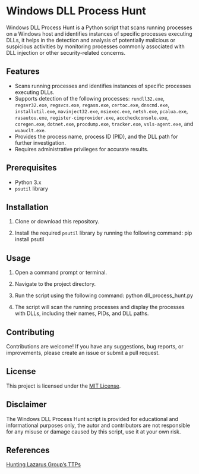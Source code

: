 # Windows DLL Process Hunt

Windows DLL Process Hunt is a Python script that scans running processes on a Windows host and identifies instances of specific processes executing DLLs, it helps in the detection and analysis of potentially malicious or suspicious activities by monitoring processes commonly associated with DLL injection or other security-related concerns.

## Features

- Scans running processes and identifies instances of specific processes executing DLLs.
- Supports detection of the following processes: `rundll32.exe`, `regsvr32.exe`, `regsvcs.exe`, `regasm.exe`, `certoc.exe`, `dnscmd.exe`, `installutil.exe`, `mavinject32.exe`, `msiexec.exe`, `netsh.exe`, `pcalua.exe`, `rasautou.exe`, `register-cimprovider.exe`, `acccheckconsole.exe`, `coregen.exe`, `dotnet.exe`, `procdump.exe`, `tracker.exe`, `vsls-agent.exe`, and `wuauclt.exe`.
- Provides the process name, process ID (PID), and the DLL path for further investigation.
- Requires administrative privileges for accurate results.

## Prerequisites

- Python 3.x
- `psutil` library

## Installation

1. Clone or download this repository.

2. Install the required `psutil` library by running the following command: pip install psutil

## Usage

1. Open a command prompt or terminal.

2. Navigate to the project directory.

3. Run the script using the following command: python dll_process_hunt.py

4. The script will scan the running processes and display the processes with DLLs, including their names, PIDs, and DLL paths.

## Contributing

Contributions are welcome! If you have any suggestions, bug reports, or improvements, please create an issue or submit a pull request.

## License

This project is licensed under the [MIT License](LICENSE).

## Disclaimer

The Windows DLL Process Hunt script is provided for educational and informational purposes only, the  autor and contributors are not responsible for any misuse or damage caused by this script, use it at your own risk.

## References

[Hunting Lazarus Group’s TTPs](https://montysecurity.medium.com/hunting-lazarus-groups-ttps-925c17469077)




